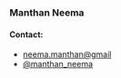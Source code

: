 ### Manthan Neema

#### Contact:
- [neema.manthan@gmail](mailto:neema.manthan@gmail.com) <br>
- <a href="https://t.me/manthan_neema/" target="_blank">@manthan_neema</a>

